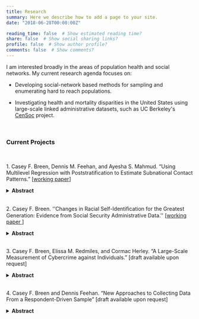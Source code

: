 ```yaml
---
title: Research
summary: Here we describe how to add a page to your site.
date: "2018-06-28T00:00:00Z"

reading_time: false  # Show estimated reading time?
share: false  # Show social sharing links?
profile: false  # Show author profile?
comments: false  # Show comments?
---
```


I am interested broadly in the areas of population health and social networks. My current research agenda focuses on:  

- Developing social-network based methods for sampling and enumerating hard to reach populations. 

- Investigating health and mortality disparities in the United States using large-scale linked administrative datasets, such as UC Berkeley's [CenSoc](https://censoc.berkeley.edu/) project.  

<br />

### Current Projects 

<br />


1\. Casey F. Breen, Dennis M. Feehan, and Ayesha S. Mahmud. “Using Multilevel Regression with Poststratification to Estimate Subnational Contact Patterns.” [[working paper](https://osf.io/preprints/socarxiv/87e32/)]

<details>
<summary> <b>Abstract</b> </summary>
The spread and transmission dynamics of directly transmitted airborne pathogens, such as SARS-CoV-2, are fundamentally determined by in-person contact patterns. Reliable quantitative estimates of contact patterns are critical to modeling and reducing the spread of directly transmitted infectious diseases. While national-level contact data are available in many countries, including the United States, local-level estimates of age-specific contact patterns are key since disease dynamics and public health policy vary by geography. However, collecting contact data for each state would require a very large sample and be prohibitively expensive. To overcome this challenge, we develop a flexible model to estimate age-specific contact patterns at the subnational level using national-level interpersonal contact data. Our model is based on dynamic multilevel regression with poststratification. We apply this approach to a national sample of interpersonal contact data collected by the Berkeley Interpersonal Contact Study (BICS). Results illustrate important state-level variation in levels and trends of contacts across the US.
</details>

<br />

2\. Casey F. Breen. ''Changes in Racial Self-Identiﬁcation for the Greatest Generation: Evidence from Social Security Administrative Data.'' [[working paper ](https://osf.io/preprints/socarxiv/b9ek3/)]

<details>
<summary> <b>Abstract</b> </summary>
Researchers generally recognize that racial identification may shift over the life course. However, there is less consensus about the prevalence of these shifts. Previous estimates suggest as many as 6% of Americans shift their racial identity. Using administrative data on Social Security applications from 1984 to 2007, we quantify the magnitude and direction of shifts in racial and ethnic self-identification among Black, White, Asian, American Indian, and Hispanic members of the “Greatest Generation,” those born between 1901 and 1927 (N = 410,388). Approximately 9,274 (2.3%) persons in this dataset changed their racial or Hispanic identity, with distinct patterns of change for racial-ethnic subgroups. Overall, the most common shift was from a non-White identity to a non-Hispanic White identity. We then link to the 1940 Census to investigate whether social status in youth and young adulthood predicts a shift in identity in later life, and we find a positive and significant association between socioeconomic status in early life and a shift from non-White to non-Hispanic White identity. These systematic patterns would be unlikely if these shifts were due entirely to measurement error. We conclude the prevalence of racial fluidity is itself contingent, varying across time and cohort with response to racial climate, events in greater society, and social position.
</details>

<br />

3\. Casey F. Breen, Elissa M. Redmiles, and Cormac Herley. “A Large-Scale Measurement of Cybercrime against Individuals.” [draft available upon request] 

<details>
<summary> <b>Abstract</b> </summary>
We know surprisingly little about the prevalence and severity of cybercrime in the U.S. Yet, in order to prioritize the development and distribution of advice and technology to protect end users, we require empirical evidence regarding cybercrime. Measuring crime, including cybercrime, is a challenging problem that relies on a combination of direct crime reports to the government -- which have known issues of under-reporting -- and assessment via carefully-designed self-report surveys. We report on the first large-scale, nationally representative academic survey (n=11,953) of consumer cybercrime experiences in the U.S. Our analysis answers four research questions -- (1) What is the prevalence and (2) the monetary impact of these cybercrimes we measure in the U.S.?, (3) Do inequities exist in victimization?, and (4) Can we improve cybercrime measurement by leveraging social-reporting techniques used to measure physical crime? -- and offers insight toward improving future measurement of cybercrime and protecting users.
</details>

<br />

4\. Casey F. Breen and Dennis Feehan. “New Approaches to Collecting Data From a Respondent-Driven Sample” [draft available upon request] 

<details>
<summary>  <b>Abstract</b> </summary>
One of the most pressing problems in population research is sampling hard-to-reach populations. Respondent-driven sampling (RDS) is the dominant method to sample such understudied and underserved populations. The key insight behind RDS is that individuals in these hidden populations are connected through an underlying social network. Conventional RDS begins with a convenience sample of “seed” individuals, who are interviewed and then refer their peers to the study. In turn, these peers refer their peers until the recruitment chains die out or the desired sample size is obtained. RDS has been endorsed by the Center for Disease Control and Prevention (CDC), World Health Organization (WHO), and the Joint United Nations program on HIV/AIDS (UNAIDS) and is the dominant method for sampling people who inject drugs, sex workers, and other populations hard-to-reach due to their illegal or stigmatized behaviors. RDS sampling represents a powerful tool for data collection, but the efficacy of RDS is limited if the underlying network structure has low connectivity or high clustering. These properties can lead to inaccurate RDS estimates or cause recruitment chains to die out before the desired sample size is obtained. We introduce a new approach to collecting RDS data by modifying who is asked to refer whom. Specifically, the new approach allows members of the hidden population to recruit highly connected social referents to improve the underlying network structure. Here, we describe our new approach to RDS data collection and illustrate it with empirical results.x
</details>


